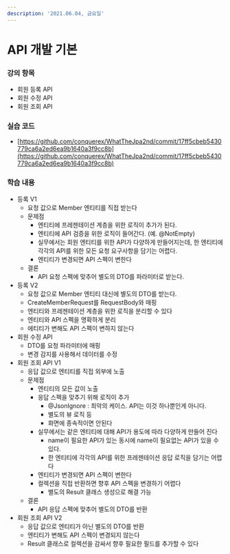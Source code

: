 ```yaml
---
description: '2021.06.04, 금요일'
---
```


# API 개발 기본

### 강의 항목

* 회원 등록 API
* 회원 수정 API
* 회원 조회 API



### 실습 코드

* [https://github.com/conquerex/WhatTheJpa2nd/commit/17ff5cbeb5430779ca6a2ed6ea9b1640a3f9cc8b](https://github.com/conquerex/WhatTheJpa2nd/commit/17ff5cbeb5430779ca6a2ed6ea9b1640a3f9cc8b)



### 학습 내용

* 등록 V1
  * 요청 값으로 Member 엔티티를 직접 받는다
  * 문제점
    * 엔티티에 프레젠테이션 계층을 위한 로직이 추가가 된다.
    * 엔티티에 API 검증을 위한 로직이 들어간다. \(예. @NotEmpty\)
    * 실무에서는 회원 엔티티를 위한 API가 다양하게 만들어지는데, 한 엔티티에 각각의 API를 위한 모든 요청 요구사항을 담기는 어렵다.
    * 엔티티가 변경되면 API 스펙이 변한다
  * 결론
    * API 요청 스펙에 맞추어 별도의 DTO를 파라미터로 받는다.
* 등록 V2
  * 요청 값으로 Member 엔티티 대신에 별도의 DTO를 받는다.
  * CreateMemberRequest를 RequestBody와 매핑
  * 엔티티와 프레젠테이션 계층을 위한 로직을 분리할 수 있다
  * 엔티티와 API 스펙을 명확하게 분리
  * 에티티가 변해도 API 스펙이 변하지 않는다
* 회원 수정 API
  * DTO를 요청 파라미터에 매핑
  * 변경 감지를 사용해서 데이터를 수정
* 회원 조회 API V1
  * 응답 값으로 엔티티를 직접 외부에 노출
  * 문제점
    * 엔티티의 모든 값이 노출
    * 응답 스펙을 맞추기 위해 로직이 추가
      * @JsonIgnore : 최악의 케이스. API는 이것 하나뿐인게 아니다.
      * 별도의 뷰 로직 등
      * 화면에 종속적이면 안된다
    * 실무에서는 같은 엔티티에 대해 API가 용도에 따라 다양하게 만들어 진다
      * name이 필요한 API가 있는 동시에 name이 필요없는 API가 있을 수 있다.
      * 한 엔티티에 각각의 API를 위한 프레젠테이션 응답 로직을 담기는 어렵다
    * 엔티티가 변경되면 API 스펙이 변한다
    * 컬렉션을 직접 반환하면 향후 API 스펙을 변경하기 어렵다
      * 별도의 Result 클래스 생성으로 해결 가능
  * 결론
    * API 응답 스펙에 맞추어 별도의 DTO를 반환
* 회원 조회 API V2
  * 응답 값으로 엔티티가 아닌 별도의 DTO를 반환
  * 엔티티가 변해도 API 스펙이 변경되지 않는다
  * Result 클래스로 컬렉션을 감싸서 향후 필요한 필드를 추가할 수 있다

